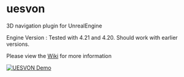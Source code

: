 # uesvon
3D navigation plugin for UnrealEngine

Engine Version : Tested with 4.21 and 4.20. Should work with earlier versions.

Please view the [Wiki](https://github.com/midgen/uesvon/wiki) for more information

[![UESVON Demo](http://img.youtube.com/vi/84AFdg0ykwY/0.jpg)](http://www.youtube.com/watch?v=84AFdg0ykwY "Video Title")


